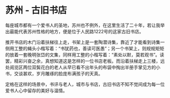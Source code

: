 # 苏州 - 古旧书店

每座城市都有一个爱书人的圣地，苏州也不例外，在这里生活了二十年，若让我举出最能代表苏州性格的地方，便是位于人民路1222号的这家古旧书店。

推开书店的木门沿着扶梯往上走，书架上是一套陶潜诗集，靠近了才能看到诗集一侧用工整的蝇头小楷写着：“书犹药也，善读可医愚”；另一个书架上，则规规矩矩的放着一套晚明张岱的文集，同样用工整的小楷写着：“素处以默，莫若观书”。读罢，精彩兴奋之余，真想知道这是怎样的一位书店老板。而沿着扶梯走上三楼，远处阅览区两位双鬓花白的老人从早已看不出年头的布袋中掏出半册手掌见方的小书，交谈甚欢，岁月雕琢的脸庞布满孩子的天真。

定格在这样的场景中，书评与老人，城市与书店，古旧书店不知不觉间成为每一位爱书人心中留存的美好与温情。